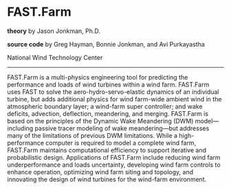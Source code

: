 # FAST.Farm

**theory** by Jason Jonkman, Ph.D.

**source code** by Greg Hayman, Bonnie Jonkman, and Avi Purkayastha

National Wind Technology Center


---


FAST.Farm is a multi-physics engineering tool for predicting the performance and loads of wind turbines within a wind farm. 
FAST.Farm uses FAST to solve the aero-hydro-servo-elastic dynamics of an individual turbine, but adds additional physics for wind 
farm-wide ambient wind in the atmospheric boundary layer; a wind-farm super controller; and wake deficits, advection, deflection, 
meandering, and merging. FAST.Farm is based on the principles of the Dynamic Wake Meandering (DWM) model—including passive tracer 
modeling of wake meandering—but addresses many of the limitations of previous DWM limitations. While a high-performance computer 
is required to model a complete wind farm, FAST.Farm maintains computational efficiency to support iterative and probabilistic design. 
Applications of FAST.Farm include reducing wind farm underperformance and loads uncertainty, developing wind farm controls to enhance 
operation, optimizing wind farm siting and topology, and innovating the design of wind turbines for the wind-farm environment.